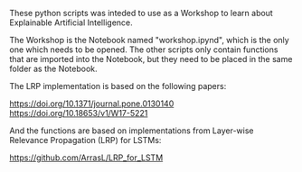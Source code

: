 These python scripts was inteded to use as a Workshop to learn about Explainable Artificial Intelligence.

The Workshop is the Notebook named "workshop.ipynd", which is the only one which needs to be opened. The other scripts only contain functions that are imported into the Notebook, but they need to be placed in the same folder as the Notebook. 

The LRP implementation is based on the following papers:

https://doi.org/10.1371/journal.pone.0130140
https://doi.org/10.18653/v1/W17-5221

And the functions are based on implementations from Layer-wise Relevance Propagation (LRP) for LSTMs:

https://github.com/ArrasL/LRP_for_LSTM
